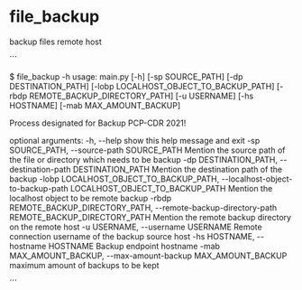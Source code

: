 # file_backup
backup files remote host

´´´

$ file_backup -h 
usage: main.py [-h] [-sp SOURCE_PATH] [-dp DESTINATION_PATH] [-lobp LOCALHOST_OBJECT_TO_BACKUP_PATH] [-rbdp REMOTE_BACKUP_DIRECTORY_PATH] [-u USERNAME]
               [-hs HOSTNAME] [-mab MAX_AMOUNT_BACKUP]

Process designated for Backup PCP-CDR 2021!

optional arguments:
  -h, --help            show this help message and exit
  -sp SOURCE_PATH, --source-path SOURCE_PATH
                        Mention the source path of the file or directory which needs to be backup
  -dp DESTINATION_PATH, --destination-path DESTINATION_PATH
                        Mention the destination path of the backup
  -lobp LOCALHOST_OBJECT_TO_BACKUP_PATH, --localhost-object-to-backup-path LOCALHOST_OBJECT_TO_BACKUP_PATH
                        Mention the localhost object to be remote backup
  -rbdp REMOTE_BACKUP_DIRECTORY_PATH, --remote-backup-directory-path REMOTE_BACKUP_DIRECTORY_PATH
                        Mention the remote backup directory on the remote host
  -u USERNAME, --username USERNAME
                        Remote connection username of the backup source host
  -hs HOSTNAME, --hostname HOSTNAME
                        Backup endpoint hostname
  -mab MAX_AMOUNT_BACKUP, --max-amount-backup MAX_AMOUNT_BACKUP
                        maximum amount of backups to be kept
                        
´´´
